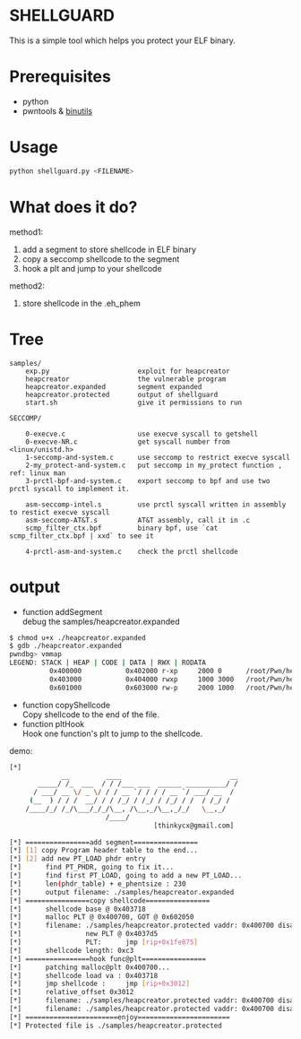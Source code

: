 # SHELLGUARD
This is a simple tool which helps you protect your ELF binary.


# Prerequisites
- python  
- pwntools & [binutils](http://docs.pwntools.com/en/stable/install/binutils.html)

# Usage
```python
python shellguard.py <FILENAME>
```

# What does it do?
method1:
1. add a segment to store shellcode in ELF binary
2. copy a seccomp shellcode to the segment
3. hook a plt and jump to your shellcode

method2:
1. store shellcode in the .eh_phem


# Tree
```
samples/
    exp.py                      exploit for heapcreator
    heapcreator                 the vulnerable program
    heapcreator.expanded        segment expanded
    heapcreator.protected       output of shellguard
    start.sh                    give it permissions to run
    
SECCOMP/

	0-execve.c                  use execve syscall to getshell
	0-execve-NR.c               get syscall number from <linux/unistd.h>
	1-seccomp-and-system.c      use seccomp to restrict execve syscall 
	2-my_protect-and-system.c   put seccomp in my_protect function , ref: linux man 
	3-prctl-bpf-and-system.c    export seccomp to bpf and use two prctl syscall to implement it.
	
	asm-seccomp-intel.s         use prctl syscall written in assembly to restict execve syscall
	asm-seccomp-AT&T.s          AT&T assembly, call it in .c 
	scmp_filter_ctx.bpf         binary bpf, use `cat scmp_filter_ctx.bpf | xxd` to see it 
	
	4-prctl-asm-and-system.c    check the prctl shellcode 

```


# output

- function addSegment  
debug the samples/heapcreator.expanded
```bash
$ chmod u+x ./heapcreator.expanded
$ gdb ./heapcreator.expanded
pwndbg> vmmap
LEGEND: STACK | HEAP | CODE | DATA | RWX | RODATA
          0x400000           0x402000 r-xp     2000 0      /root/Pwn/heapcreator.expanded
          0x403000           0x404000 rwxp     1000 3000   /root/Pwn/heapcreator.expanded
          0x601000           0x603000 rw-p     2000 1000   /root/Pwn/heapcreator.expanded
```

- function copyShellcode    
    Copy shellcode to the end of the file.  
- function pltHook  
    Hook one function's plt to jump to the shellcode.

demo:
```bash
[*] 
             __         ____                           __
       _____/ /_  ___  / / /___ ___  ______ __________/ /
      / ___/ __ \/ _ \/ / / __ `/ / / / __ `/ ___/ __  / 
     (__  ) / / /  __/ / / /_/ / /_/ / /_/ / /  / /_/ /  
    /____/_/ /_/\___/_/_/\__, /\__,_/\__,_/_/   \__,_/   
                        /____/            
    								[thinkycx@gmail.com]						
    	
[*] ================add segment================
[*] [1] copy Program header table to the end...
[*] [2] add new PT_LOAD phdr entry
[*] 	 find PT_PHDR, going to fix it...
[*] 	 find first PT_LOAD, going to add a new PT_LOAD...
[*] 	 len(phdr_table) + e_phentsize : 230
[*] 	 output filename: ./samples/heapcreator.expanded 
[*] ================copy shellcode================
[*] 	 shellcode base @ 0x403718 
[*] 	 malloc PLT @ 0x400700, GOT @ 0x602050
[*] 	 filename: ./samples/heapcreator.protected vaddr: 0x400700 disasmmbly:   400700:       ff 25 4a 19 20 00       jmp    DWORD PTR ds:0x20194a 
[*] 	           new PLT @ 0x4037d5 
[*] 	           PLT: 	 jmp [rip+0x1fe875]
[*] 	 shellcode length: 0xc3
[*] ================hook func@plt================
[*] 	 patching malloc@plt 0x400700...
[*] 	 shellcode load va : 0x403718
[*] 	 jmp shellcode : 	 jmp [rip+0x3012]
[*] 	 relative_offset 0x3012
[*] 	 filename: ./samples/heapcreator.protected vaddr: 0x400700 disasmmbly:   400700:       ff 25 4a 19 20 00       jmp    DWORD PTR ds:0x20194a 
[*] 	 filename: ./samples/heapcreator.protected vaddr: 0x400700 disasmmbly:   400700:       ff 25 12 30 00 00       jmp    DWORD PTR ds:0x3012 
[*] =======================enjoy=======================
[*] Protected file is ./samples/heapcreator.protected
```





